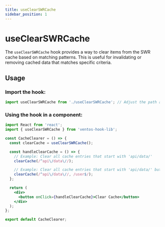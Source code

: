 ```yaml
---
title: useClearSWRCache
sidebar_position: 1
---
```


# useClearSWRCache

The `useClearSWRCache` hook provides a way to clear items from the SWR cache based on matching patterns. This is useful for invalidating or removing cached data that matches specific criteria.

## Usage

### Import the hook:

```jsx
import useClearSWRCache from './useClearSWRCache'; // Adjust the path as necessary
```

### Using the hook in a component:

```jsx
import React from 'react';
import { useClearSWRCache } from 'ventos-hook-lib';

const CacheClearer = () => {
  const clearCache = useClearSWRCache();

  const handleClearCache = () => {
    // Example: Clear all cache entries that start with 'api/data/'
    clearCache(/^api\/data\//);

    // Example: Clear all cache entries that start with 'api/data/' but exclude those ending with 'user'
    clearCache(/^api\/data\//, /user$/);
  };

  return (
    <div>
      <button onClick={handleClearCache}>Clear Cache</button>
    </div>
  );
};

export default CacheClearer;
```